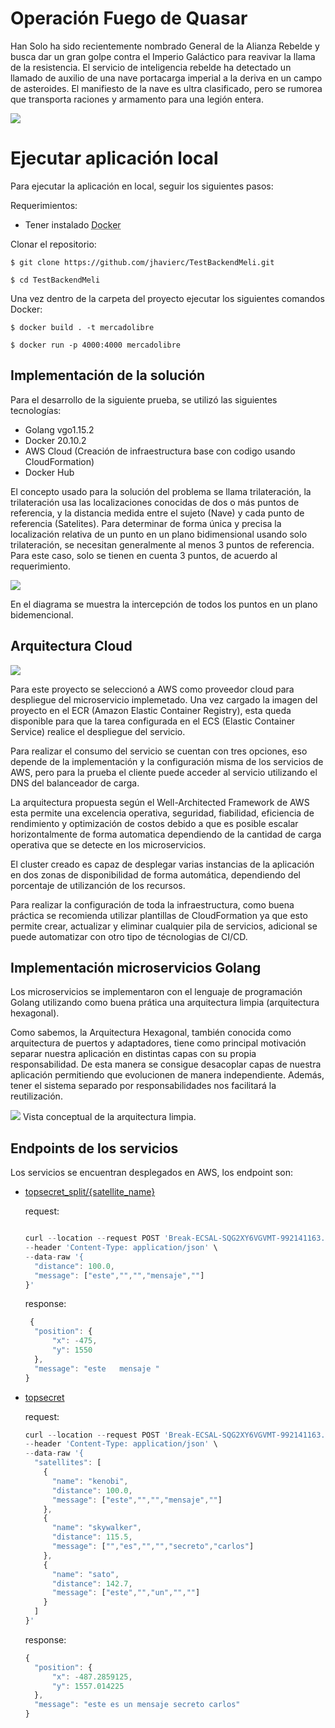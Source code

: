 # Operación Fuego de Quasar

Han Solo ha sido recientemente nombrado General de la Alianza Rebelde y busca dar un gran golpe contra el Imperio Galáctico para reavivar la llama de la resistencia.
El servicio de inteligencia rebelde ha detectado un llamado de auxilio de una nave portacarga imperial a la deriva en un campo de asteroides. El manifiesto de la nave es ultra clasificado, pero se rumorea que transporta raciones y armamento para una legión entera.

![](https://matthcep.s3.amazonaws.com/Screen+Shot+2021-01-24+at+6.41.27+PM.png)

Ejecutar aplicación local
=============
Para ejecutar la aplicación en local, seguir los siguientes pasos:

Requerimientos:

* Tener instalado <abbr title="Docker">Docker</abbr>

Clonar el repositorio:

`$ git clone https://github.com/jhavierc/TestBackendMeli.git`

`$ cd TestBackendMeli`

Una vez dentro de la carpeta del proyecto ejecutar los siguientes comandos Docker:

`$ docker build . -t mercadolibre`

`$ docker run -p 4000:4000 mercadolibre`
 
## Implementación de la solución
Para el desarrollo de la siguiente prueba, se utilizó las siguientes tecnologías:

- Golang vgo1.15.2
- Docker 20.10.2
- AWS Cloud (Creación de infraestructura base con codigo usando CloudFormation)
- Docker Hub

El concepto usado para la solución del problema se llama trilateración, la trilateración usa las localizaciones conocidas de dos o más puntos de referencia, y la distancia medida entre el sujeto (Nave) y cada punto de referencia (Satelites). Para determinar de forma única y precisa la localización relativa de un punto en un plano bidimensional usando solo trilateración, se necesitan generalmente al menos 3 puntos de referencia. Para este caso, solo se tienen en cuenta 3 puntos, de acuerdo al requerimiento.

![](https://matthcep.s3.amazonaws.com/Trilateration_meli_test_carlos.png)

En el diagrama se muestra la intercepción de todos los puntos en un plano bidemencional.

## Arquitectura Cloud

![](https://matthcep.s3.amazonaws.com/mercadolibre_architecture.png)

Para este proyecto se seleccionó a AWS como proveedor cloud para despliegue del microservicio implemetado.
Una vez cargado la imagen del proyecto en el ECR (Amazon Elastic Container Registry), esta queda disponible para que la tarea configurada en el ECS (Elastic Container Service) realice el despliegue del servicio.

Para realizar el consumo del servicio se cuentan con tres opciones, eso depende de la implementación y la configuración misma de los servicios de AWS, pero para la prueba el cliente puede acceder al servicio utilizando el DNS del balanceador de carga.

La arquitectura propuesta según el Well-Architected Framework de AWS esta permite una excelencia operativa, seguridad, fiabilidad, eficiencia de rendimiento y optimización de costos debido a que es posible escalar horizontalmente de forma automatica dependiendo de la cantidad de carga operativa que se detecte en los microservicios.

El cluster creado es capaz de desplegar varias instancias de la aplicación en dos zonas de disponibilidad de forma automática, dependiendo del porcentaje de utilizanción de los recursos.

Para realizar la configuración de toda la infraestructura, como buena práctica se recomienda utilizar plantillas de CloudFormation ya que esto permite crear, actualizar y eliminar cualquier pila de servicios, adicional se puede automatizar con otro tipo de técnologias de CI/CD.

## Implementación microservicios Golang

Los microservicios se implementaron con el lenguaje de programación Golang utilizando como buena prática una arquitectura limpia (arquitectura hexagonal).

Como sabemos, la Arquitectura Hexagonal, también conocida como arquitectura de puertos y adaptadores, tiene como principal motivación separar nuestra aplicación en distintas capas con su propia responsabilidad. De esta manera se consigue desacoplar capas de nuestra aplicación permitiendo que evolucionen de manera independiente. Además, tener el sistema separado por responsabilidades nos facilitará la reutilización.

![](https://matthcep.s3.amazonaws.com/clean-architecture.jpg)
Vista conceptual de la arquitectura limpia.

## Endpoints de los servicios

Los servicios se encuentran desplegados en AWS, los endpoint son:

- [topsecret_split/{satellite_name}](Break-ECSAL-SQG2XY6VGVMT-992141163.us-east-1.elb.amazonaws.com/api/meli/topsecret_split/ "topsecret_split")
  
  request:
  ```javascript
  
  curl --location --request POST 'Break-ECSAL-SQG2XY6VGVMT-992141163.us-east-1.elb.amazonaws.com/api/meli/topsecret_split/kenobi' \
  --header 'Content-Type: application/json' \
  --data-raw '{
    "distance": 100.0,
    "message": ["este","","","mensaje",""]
  }'
  ```
  
  response:
  
  ```javascript
   {
    "position": {
        "x": -475,
        "y": 1550
    },
    "message": "este   mensaje "
  }
  ```


- [topsecret](httpBreak-ECSAL-SQG2XY6VGVMT-992141163.us-east-1.elb.amazonaws.com/api/meli/topsecret/:// "topsecret")
  
  request:
  ```javascript
  curl --location --request POST 'Break-ECSAL-SQG2XY6VGVMT-992141163.us-east-1.elb.amazonaws.com/api/meli/topsecret/' \
  --header 'Content-Type: application/json' \
  --data-raw '{
    "satellites": [
      {
        "name": "kenobi",
        "distance": 100.0,
        "message": ["este","","","mensaje",""]
      },
      {
        "name": "skywalker",
        "distance": 115.5,
        "message": ["","es","","","secreto","carlos"]
      },
      {
        "name": "sato",
        "distance": 142.7,
        "message": ["este","","un","",""]
      }
    ]
  }'
  ```
  response:
  
  ```javascript
  {
    "position": {
        "x": -487.2859125,
        "y": 1557.014225
    },
    "message": "este es un mensaje secreto carlos"
  }
  ```

